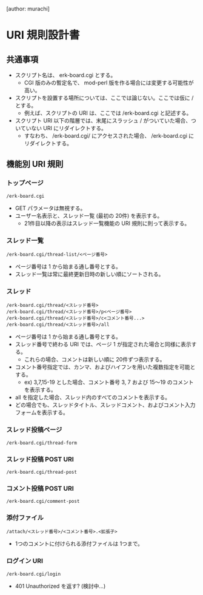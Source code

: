 [author: murachi]
# URI 規則設計書

## 共通事項

* スクリプト名は、 erk-board.cgi とする。
  * CGI 版のみの暫定名で、 mod-perl 版を作る場合には変更する可能性が高い。
* スクリプトを設置する場所については、ここでは論じない。ここでは仮に / とする。
  * 例えば、スクリプトの URI は、ここでは /erk-board.cgi と記述する。
* スクリプト URI 以下の階層では、末尾にスラッシュ / がついていた場合、ついていない URI にリダイレクトする。
  * すなわち、 /erk-board.cgi/ にアクセスされた場合、 /erk-board.cgi にリダイレクトする。

## 機能別 URI 規則

### トップページ

```
/erk-board.cgi
```

* GET パラメータは無視する。
* ユーザー名表示と、スレッド一覧 (最初の 20件) を表示する。
  * 21件目以降の表示はスレッド一覧機能の URI 規則に則って表示する。

### スレッド一覧

```
/erk-board.cgi/thread-list/<ページ番号>
```

* ページ番号は 1 から始まる通し番号とする。
* スレッド一覧は常に最終更新日時の新しい順にソートされる。

### スレッド

```
/erk-board.cgi/thread/<スレッド番号>
/erk-board.cgi/thread/<スレッド番号>/p<ページ番号>
/erk-board.cgi/thread/<スレッド番号>/c<コメント番号...>
/erk-board.cgi/thread/<スレッド番号>/all
```

* ページ番号は 1 から始まる通し番号とする。
* スレッド番号で終わる URI では、ページ 1 が指定された場合と同様に表示する。
  * これらの場合、コメントは新しい順に 20件ずつ表示する。
* コメント番号指定では、カンマ、およびハイフンを用いた複数指定を可能とする。
  * ex) 3,7,15-19 とした場合、コメント番号 3, 7 および 15～19 のコメントを表示する。
* all を指定した場合、スレッド内のすべてのコメントを表示する。
* どの場合でも、スレッドタイトル、スレッドコメント、およびコメント入力フォームを表示する。

### スレッド投稿ページ

```
/erk-board.cgi/thread-form
```

### スレッド投稿 POST URI

```
/erk-board.cgi/thread-post
```

### コメント投稿 POST URI

```
/erk-board.cgi/comment-post
```

### 添付ファイル

```
/attach/<スレッド番号>/<コメント番号>.<拡張子>
```

* 1つのコメントに付けられる添付ファイルは 1つまで。

### ログイン URI

```
/erk-board.cgi/login
```

* 401 Unauthorized を返す? (検討中…)

